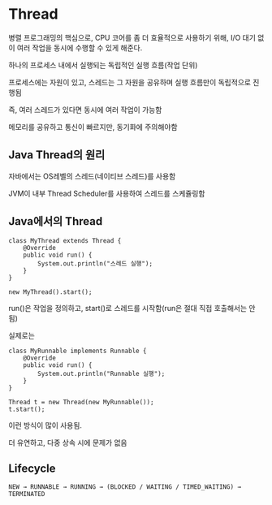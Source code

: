 # Thread

병렬 프로그래밍의 핵심으로, CPU 코어를 좀 더 효율적으로 사용하기 위해, I/O 대기 없이 여러 작업을 동시에 수행할 수 있게 해준다.

하나의 프로세스 내에서 실행되는 독립적인 실행 흐름(작업 단위)

프로세스에는 자원이 있고, 스레드는 그 자원을 공유하며 실행 흐름만이 독립적으로 진행됨

즉, 여러 스레드가 있다면 동시에 여러 작업이 가능함

메모리를 공유하고 통신이 빠르지만, 동기화에 주의해야함

## Java Thread의 원리

자바에서는 OS레벨의 스레드(네이티브 스레드)를 사용함

JVM이 내부 Thread Scheduler를 사용하여 스레드를 스케쥴링함

## Java에서의 Thread

    class MyThread extends Thread {
        @Override
        public void run() {
            System.out.println("스레드 실행");
        }
    }

    new MyThread().start();

run()은 작업을 정의하고, start()로 스레드를 시작함(run은 절대 직접 호출해서는 안됨)

실제로는

    class MyRunnable implements Runnable {
        @Override
        public void run() {
            System.out.println("Runnable 실행");
        }
    }

    Thread t = new Thread(new MyRunnable());
    t.start();

이런 방식이 많이 사용됨.

더 유연하고, 다중 상속 시에 문제가 없음

## Lifecycle

    NEW → RUNNABLE → RUNNING → (BLOCKED / WAITING / TIMED_WAITING) → TERMINATED

